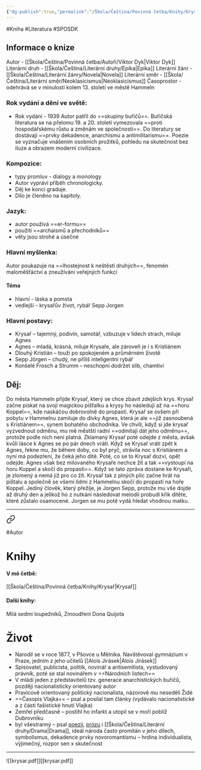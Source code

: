 ```yaml
---
{"dg-publish":true,"permalink":"/Škola/Čeština/Povinná četba/Knihy/Krysař/"}
---
```


#Kniha #Literatura #SPOSDK 
## Informace o knize
Autor - [[Škola/Čeština/Povinná četba/Autoři/Viktor Dyk\|Viktor Dyk]]
Literární druh -  [[Škola/Čeština/Literární druhy/Epika\|Epika]]
Literární žánr - [[Škola/Čeština/Literární žánry/Novela\|Novela]]
Literární směr - [[Škola/Čeština/Literární směr/Neoklasicismus\|Neoklasicismus]]
Časoprostor - odehrává se v minulosti kolem 13. století ve městě Hammeln
### Rok vydání a dění ve světě:
- Rok vydání - 1939
Autor patřil do ==skupiny buřičů==. Buřičská literatura se na přelomu 19. a 20. století vymezovala ==proti hospodářskému růstu a změnám ve společnosti==. Do literatury se dostávají ==prvky dekadence, anarchismu a antimilitarismu==. Poezie se vyznačuje vnášením osobních prožitků, pohledu na skutečnost bez iluze a obrazem moderní civilizace.
### Kompozice: 
- typy promluv - dialogy a monology
- Autor vypráví příběh chronologicky. 
- Děj ke konci graduje. 
- Dílo je členěno na kapitoly.
### Jazyk:
- autor používá ==er-formu== 
- použití ==archaismů a přechodníků==
- věty jsou strohé a úsečné
### Hlavní myšlenka:
Autor poukazuje na ==lhostejnost k neštěstí druhých==, fenomén maloměšťáctví a zneužívání veřejných funkcí
#### Téma
- hlavní - láska a pomsta
- vedlejší - krysařův život, rybář Sepp Jorgen
### Hlavní postavy:
- Krysař – tajemný, podivín, samotář, vzbuzuje v lidech strach, miluje Agnes
- Agnes – mladá, krásná, miluje Krysaře, ale zároveň je i s Kristiánem
- Dlouhý Kristián – touží po spokojeném a průměrném životě
- Sepp Jörgen – chudý, ne příliš inteligentní rybář
- Konšelé Frosch a Strumm – neschopní dodržet slib, chamtiví
## Děj:
Do města Hammeln přijde Krysař, který se chce zbavit zdejších krys. Krysař začne pískat na svojí magickou píšťalku a krysy ho následují až na ==horu Koppel==, kde naskáčou dobrovolně do propasti. Krysař se ovšem při pobytu v Hammelnu zamiluje do dívky Agnes, která je ale ==již zasnoubená s Kristiánem==, synem bohatého obchodníka. Ve chvíli, když si jde krysař vyzvednout odměnu, mu mě městští radní ==odmítají dát jeho odměnu==, protože podle nich není platná. Zklamaný Krysař poté odejde z města, avšak kvůli lásce k Agnes se po pár dnech vrátí. Když se Krysař vrátí zpět k Agnes, řekne mu, že během doby, co byl pryč, strávila noc s Kristiánem a nyní má podezření, že čeká jeho dítě. Poté, co se to Krysař dozví, opět odejde. Agnes však bez milovaného Krysaře nechce žít a tak ==vystoupí na horu Koppel a skočí do propasti==. Když se tato zpráva dostane ke Krysaři, je zlomený a nemá již pro co žít. Krysař tak z plných plic začne hrát na píštalu a společně se všemi lidmi z Hammelnu skočí do propasti na hoře Koppel. Jediný člověk, který přežije, je Jorgen Sepp, protože mu vše dojde až druhý den a jelikož ho z nutkání následovat melodii probudí křik dítěte, které zůstalo osamocené. Jorgen se mu poté vydá hledat vhodnou matku.
___

<div class="transclusion internal-embed is-loaded"><a class="markdown-embed-link" href="/skola/cestina/povinna-cetba/autori/viktor-dyk/" aria-label="Open link"><svg xmlns="http://www.w3.org/2000/svg" width="24" height="24" viewBox="0 0 24 24" fill="none" stroke="currentColor" stroke-width="2" stroke-linecap="round" stroke-linejoin="round" class="svg-icon lucide-link"><path d="M10 13a5 5 0 0 0 7.54.54l3-3a5 5 0 0 0-7.07-7.07l-1.72 1.71"></path><path d="M14 11a5 5 0 0 0-7.54-.54l-3 3a5 5 0 0 0 7.07 7.07l1.71-1.71"></path></svg></a><div class="markdown-embed">




#Autor 
# Knihy
#### V mé četbě:
[[Škola/Čeština/Povinná četba/Knihy/Krysař\|Krysař]]
#### Další knihy:
Milá sedmi loupežníků, Zmoudření Dona Quijota
# Život
- Narodil se v roce 1877, v Pšovce u Mělníka. Navštěvoval gymnázium v Praze, jedním z jeho učitelů [[Alois Jirásek\|Alois Jirásek]]
- Spisovatel, publicista, politik, novinář a antisemitista, vystudovaný právník, poté se stal novinářem v ==Národních listech==
- V mládí jeden z představitelů tzv. generace anarchistických buřičů, později nacionalisticky orientovaný autor
- Pravicově orientovaný politický nacionalista, názorově mu neseděli Židé
- ==Časopis Vlajka== – psal a posílal tam články (vydávalo nacionalistické a z části fašistické hnutí Vlajka)
- Zemřel předčasně – postihl ho infarkt a utopil se v moři poblíž Dubrovníku
- byl všestranný – psal [poezii](Poezie.md), [prózu](Próza.md) i [[Škola/Čeština/Literární druhy/Drama\|Drama]], ideál národa často promítán v jeho dílech, symbolismus, dekadence prvky novoromantismu – hrdina individualista, výjimečný, rozpor sen x skutečnost


</div></div>

___

![[krysar.pdf]][[krysar.pdf]]